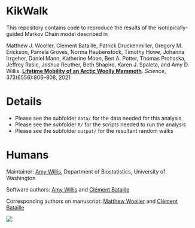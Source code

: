 # KikWalk

This repository contains code to reproduce the results of the isotopically-guided Markov Chain model described in 

Matthew J. Wooller, Clement Bataille, Patrick Druckenmiller, Gregory M. Erickson, Pamela Groves, Norma Haubenstock, Timothy Howe, Johanna Irrgeher, Daniel Mann, Katherine Moon, Ben A. Potter, Thomas Prohaska, Jeffrey Rasic, Joshua Reuther, Beth Shapiro, Karen J. Spaleta, and Amy D. Willis. [**Lifetime Mobility of an Arctic Woolly Mammoth**](https://science.sciencemag.org/content/373/6556/806). *Science*, 373(6556):806–808, 2021

# Details

- Please see the subfolder `data/` for the data needed for this analysis
- Please see the subfolder `R/` for the scripts needed to run the analysis
- Please see the subfolder `output/` for the resultant random walks

# Humans

Maintainer: [Amy Willis](http://statisticaldiversitylab.com), Department of Biostatistics, University of Washington

Software authors: [Amy Willis](http://statisticaldiversitylab.com) and [Clément Bataille](https://clementbataille.wixsite.com/earthscience)

Corresponding authors on manuscript: [Matthew Wooller](mailto:mjwooller@alaska.edu) and [Clément Bataille](mailto:cbataill@uottawa.ca)

![](misc/mammoth_watercolor_by_Sarah_Teichman_and_Pauline_Trinh.png)
